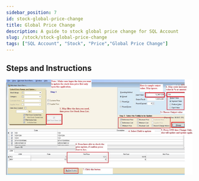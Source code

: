 ```yaml
---
sidebar_position: 7
id: stock-global-price-change
title: Global Price Change
description: A guide to stock global price change for SQL Account
slug: /stock/stock-global-price-change
tags: ["SQL Account", "Stock", "Price","Global Price Change"]
---
```


## Steps and Instructions

![1](../../static/img/stock/stock-global-price-change/1.png)
